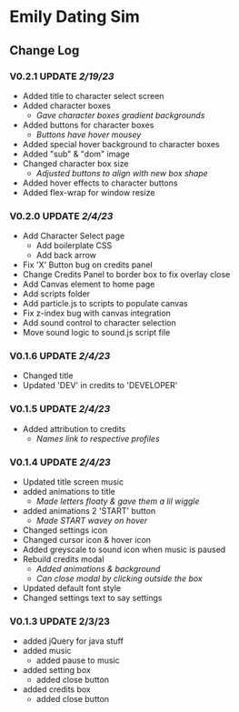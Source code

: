 # Emily Dating Sim

## Change Log

### V0.2.1 UPDATE *2/19/23*
- Added title to character select screen
- Added character boxes
  - *Gave character boxes gradient backgrounds*
- Added buttons for character boxes
  - *Buttons have hover mousey*
- Added special hover background to character boxes
- Added "sub" &amp; "dom" image
- Changed character box size
  - *Adjusted buttons to align with new box shape*
- Added hover effects to character buttons
- Added flex-wrap for window resize

### V0.2.0 UPDATE *2/4/23*
- Add Character Select page
  - Add boilerplate CSS
  - Add back arrow
- Fix 'X' Button bug on credits panel
- Change Credits Panel to border box to fix overlay close
- Add Canvas element to home page
- Add scripts folder
- Add particle.js to scripts to populate canvas
- Fix z-index bug with canvas integration
- Add sound control to character selection
- Move sound logic to sound.js script file

### V0.1.6 UPDATE *2/4/23*
- Changed title
- Updated 'DEV' in credits to 'DEVELOPER'

### V0.1.5 UPDATE *2/4/23*
- Added attribution to credits
  - *Names link to respective profiles*


### V0.1.4 UPDATE *2/4/23*
- Updated title screen music
- added animations to title
  - *Made letters floaty &amp; gave them a lil wiggle*
- added animations 2 'START' button
  - *Made START wavey on hover*
- Changed settings icon
- Changed cursor icon &amp; hover icon
- Added greyscale to sound icon when music is paused
- Rebuild credits modal
  - *Added animations &amp; background*
  - *Can close modal by clicking outside the box*
- Updated default font style
- Changed settings text to say settings


### V0.1.3 UPDATE 2/3/23
- added jQuery for java stuff
- added music
  - added pause to music
- added setting box
  - added close button
- added credits box
  - added close button





